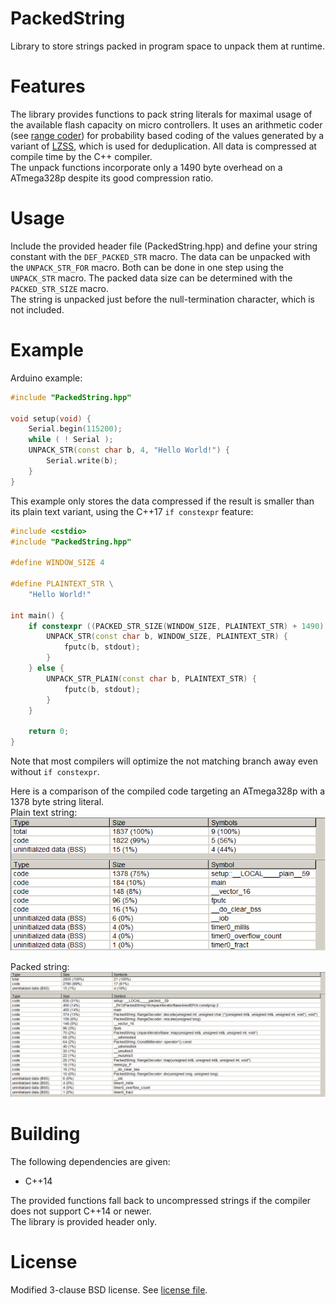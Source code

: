 PackedString
============

Library to store strings packed in program space to unpack them at runtime.

Features
========

The library provides functions to pack string literals for maximal usage of the available flash
capacity on micro controllers. It uses an arithmetic coder
(see [range coder](https://web.archive.org/web/20151022055156/http://www.sable.mcgill.ca/publications/techreports/2007-5/bodden-07-arithmetic-TR.pdf))
for probability based coding of the values generated by a variant of [LZSS](https://en.wikipedia.org/wiki/Lempel%E2%80%93Ziv%E2%80%93Storer%E2%80%93Szymanski),
which is used for deduplication. All data is compressed at compile time by the C++ compiler.  
The unpack functions incorporate only a 1490 byte overhead on a ATmega328p despite its good
compression ratio.  

Usage
=====

Include the provided header file (PackedString.hpp) and define your string constant with the
`DEF_PACKED_STR` macro. The data can be unpacked with the `UNPACK_STR_FOR` macro. Both can be done
in one step using the `UNPACK_STR` macro.  The packed data size can be determined with the
`PACKED_STR_SIZE` macro.  
The string is unpacked just before the null-termination character, which is not included.  

Example
=======

Arduino example:  
```c++
#include "PackedString.hpp"

void setup(void) {
	Serial.begin(115200);
	while ( ! Serial ); 
	UNPACK_STR(const char b, 4, "Hello World!") {
		Serial.write(b);
	}
}
```
  
This example only stores the data compressed if the result is smaller than its plain text variant,
using the C++17 `if constexpr` feature:  
```c++
#include <cstdio>
#include "PackedString.hpp"

#define WINDOW_SIZE 4

#define PLAINTEXT_STR \
	"Hello World!"

int main() {
	if constexpr ((PACKED_STR_SIZE(WINDOW_SIZE, PLAINTEXT_STR) + 1490) < sizeof(PLAINTEXT_STR)) {
		UNPACK_STR(const char b, WINDOW_SIZE, PLAINTEXT_STR) {
			fputc(b, stdout);
		}
	} else {
		UNPACK_STR_PLAIN(const char b, PLAINTEXT_STR) {
			fputc(b, stdout);
		}
	}
	
	return 0;
}
```
Note that most compilers will optimize the not matching branch away even without `if constexpr`.  

Here is a comparison of the compiled code targeting an ATmega328p with a 1378 byte string literal.  
Plain text string:  
![plain text string](doc/plain.png)

Packed string:  
![packed string](doc/packed.png)

Building
========

The following dependencies are given:  
- C++14

The provided functions fall back to uncompressed strings if the compiler does not support C++14 or newer.  
The library is provided header only.  

License
=======

Modified 3-clause BSD license. See [license file](LICENSE).  
